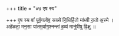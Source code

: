 +++
title = "०७ एष स्य"

+++
ए॒ष स्य वां॑ पूर्व॒गत्वे॑व॒ सख्ये॑ नि॒धिर्हि॒तो मा॑ध्वी रा॒तो अ॒स्मे ।  
अहे॑ळता॒ मन॒सा या॑तम॒र्वाग॒श्नन्ता॑ ह॒व्यं मानु॑षीषु वि॒क्षु ॥